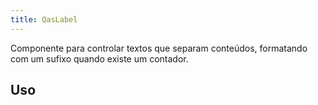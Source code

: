 ```yaml
---
title: QasLabel
---
```


Componente para controlar textos que separam conteúdos, formatando com um sufixo quando existe um contador.

<doc-api file="label/QasLabel" name="QasLabel" />


## Uso

<doc-example file="QasLabel/Basic" title="Básico" />
